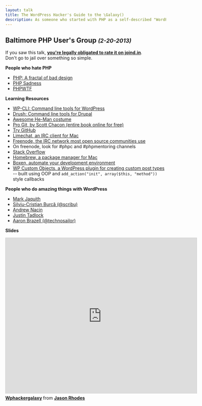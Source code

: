 ```yaml
---
layout: talk
title: The WordPress Hacker's Guide to the \Galaxy()
description: As someone who started with PHP as a self-described "WordPress hacker", I had a hard time finding the path to becoming a knowledgeable programmer. Having now stumbled a short way up that path, I think we can make it easier for anyone who's interested in finding it.
---
```


## Baltimore PHP User's Group <small>_(2-20-2013)_</small>

If you saw this talk, **<a href="https://joind.in/8145" target="_newtab">you're legally obligated to rate it on joind.in</a>**.  
Don't go to jail over something so simple.

**People who hate PHP**

* [PHP: A fractal of bad design](http://me.veekun.com/blog/2012/04/09/php-a-fractal-of-bad-design/)
* [PHP Sadness](http://phpsadness.com)
* [PHPWTF](http://phpwtf.org)

**Learning Resources**

* [WP-CLI: Command line tools for WordPress](http://wp-cli.org/)
* [Drush: Command line tools for Drupal](http://drush.ws)
* [Awesome He-Man costume](http://www.halloweencostumes.com/he-man-costume.html)
* [Pro Git, by Scott Chacon (entire book online for free)](http://git-scm.com/book)
* [Try GitHub](http://try.github.com)
* [Limechat, an IRC client for Mac]()
* [Freenode, the IRC network most open source communities use](http://freenode.net/)
* On freenode, look for #phpc and #phpmentoring channels
* [Stack Overflow](http://stackoverflow.com)
* [Homebrew, a package manager for Mac](http://mxcl.github.com/homebrew/)
* [Boxen, automate your development environment](http://boxen.github.com/)
* [WP Custom Objects, a WordPress plugin for creating custom post types](https://github.com/jasonrhodes/WP-CustomObjects) -- built using OOP and `add_action("init", array($this, "method"))` style callbacks

**People who do amazing things with WordPress**

* [Mark Jaquith](http://markjaquith.com/)
* [Silviu-Cristian Burcă (@scribu)](http://scribu.net/)
* [Andrew Nacin](http://nacin.com/)
* [Justin Tadlock](http://justintadlock.com/)
* [Aaron Brazell (@technosailor)](http://technosailor.com/)

**Slides** 

<iframe src="http://www.slideshare.net/slideshow/embed_code/16654412" width="599" height="487" frameborder="0" marginwidth="0" marginheight="0" scrolling="no" style="border:1px solid #CCC;border-width:1px 1px 0;margin-bottom:5px" allowfullscreen webkitallowfullscreen mozallowfullscreen> </iframe> <div style="margin-bottom:5px"> <strong> <a href="http://www.slideshare.net/jasonrhodes/wphackergalaxy" title="Wphackergalaxy" target="_blank">Wphackergalaxy</a> </strong> from <strong><a href="http://www.slideshare.net/jasonrhodes" target="_blank">Jason Rhodes</a></strong> </div>

